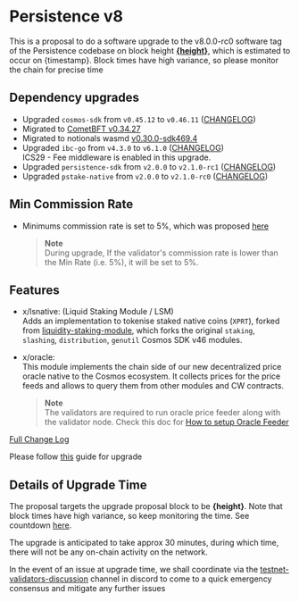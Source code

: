 # Persistence v8

This is a proposal to do a software upgrade to the v8.0.0-rc0 software tag of the Persistence codebase on block height **[{height}](https://testnet.mintscan.io/persistence-testnet/blocks/{height})**, which is estimated to occur on {timestamp}. Block times have high variance, so please monitor the chain for precise time

## Dependency upgrades

* Upgraded `cosmos-sdk` from `v0.45.12` to `v0.46.11` ([CHANGELOG](https://github.com/cosmos/cosmos-sdk/blob/v0.46.11/CHANGELOG.md))
* Migrated to [CometBFT v0.34.27](https://github.com/cometbft/cometbft/blob/v0.34.27/CHANGELOG.md#v03427)
* Migrated to notionals wasmd [v0.30.0-sdk469.4](https://github.com/notional-labs/wasmd/blob/v0.30.0-sdk469.4/CHANGELOG.md#v0300-2022-12-02)
* Upgraded `ibc-go` from `v4.3.0` to `v6.1.0` ([CHANGELOG](https://github.com/cosmos/ibc-go/blob/v6.1.0/CHANGELOG.md))  
    ICS29 - Fee middleware is enabled in this upgrade.
* Upgraded `persistence-sdk` from `v2.0.0` to `v2.1.0-rc1` ([CHANGELOG](https://github.com/persistenceOne/persistence-sdk/releases/tag/v2.1.0-rc1))
* Upgraded `pstake-native` from `v2.0.0` to `v2.1.0-rc0` ([CHANGELOG](https://github.com/persistenceOne/pstake-native/releases/tag/v2.1.0-rc0))

## Min Commission Rate

* Minimums commission rate is set to 5%, which was proposed [here](https://www.mintscan.io/persistence/proposals/18)

    > **Note**  
    > During upgrade, If the validator's commission rate is lower than the Min Rate (i.e. 5%), it will be set to 5%.

## Features

* x/lsnative: (Liquid Staking Module / LSM)  
    Adds an implementation to tokenise staked native coins (`XPRT`), forked from [liquidity-staking-module](https://github.com/iqlusioninc/liquidity-staking-module), which forks the original `staking`, `slashing`, `distribution`, `genutil` Cosmos SDK v46 modules.

* x/oracle:  
    This module implements the chain side of our new decentralized price oracle native to the Cosmos ecosystem. It collects prices for the price feeds and allows to query them from other modules and CW contracts.

    > **Note**  
    > The validators are required to run oracle price feeder along with the validator node. Check this doc for [How to setup Oracle Feeder](https://github.com/persistenceOne/persistence-docs/blob/main/build/validators/setup-oracle-feeder.md)

[Full Change Log](https://github.com/persistenceOne/persistenceCore/compare/v7.0.0...v8.0.0-rc0)

Please follow [this](https://github.com/persistenceOne/networks/blob/master/test-core-1/upgrades/v8/guide.md) guide for upgrade

## Details of Upgrade Time

The proposal targets the upgrade proposal block to be **{height}**. Note that block times have high variance, so keep monitoring the time. See countdown [here](https://testnet.mintscan.io/persistence-testnet/blocks/{height}).

The upgrade is anticipated to take approx 30 minutes, during which time, there will not be any on-chain activity on the network.

In the event of an issue at upgrade time, we shall coordinate via the [testnet-validators-discussion](https://discord.com/channels/796174129077813248/1042043039113289778) channel in discord to come to a quick emergency consensus and mitigate any further issues
